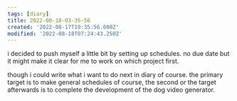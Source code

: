```yaml
---
tags: [diary]
title: 2022-08-18-03-35-56
created: '2022-08-17T19:35:56.000Z'
modified: '2022-08-18T07:24:43.250Z'
---
```


i decided to push myself a little bit by setting up schedules. no due date but it might make it clear for me to work on which project first.

though i could write what i want to do next in diary of course. the primary target is to make general schedules of course, the second or the target afterwards is to complete the development of the dog video generator.
